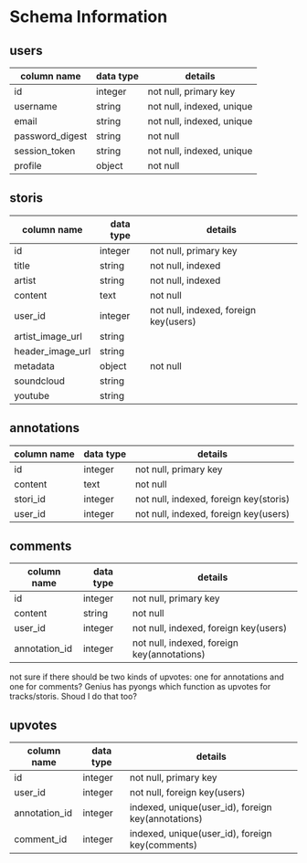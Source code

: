 # Schema Information

## users
column name     | data type | details
----------------|-----------|-----------------------
id              | integer   | not null, primary key
username        | string    | not null, indexed, unique
email           | string    | not null, indexed, unique
password_digest | string    | not null
session_token   | string    | not null, indexed, unique
profile         | object    | not null

## storis
column name     | data type | details
----------------|-----------|-----------------------
id              | integer   | not null, primary key
title           | string    | not null, indexed
artist          | string    | not null, indexed
content         | text      | not null
user_id         | integer   | not null, indexed, foreign key(users)
artist_image_url| string    |
header_image_url| string    |
metadata        | object    | not null
soundcloud      | string    |
youtube         | string    |

## annotations
column name     | data type | details
----------------|-----------|-----------------------
id              | integer   | not null, primary key
content         | text      | not null
stori_id        | integer   | not null, indexed, foreign key(storis)
user_id         | integer   | not null, indexed, foreign key(users)

## comments
column name     | data type | details
----------------|-----------|-----------------------
id              | integer   | not null, primary key
content         | string    | not null
user_id         | integer   | not null, indexed, foreign key(users)
annotation_id   | integer   | not null, indexed, foreign key(annotations)


not sure if there should be two kinds of upvotes: one for annotations and one for comments? Genius has pyongs which function as upvotes for tracks/storis. Shoud I do that too?

## upvotes
column name     | data type | details
----------------|-----------|-----------------------
id              | integer   | not null, primary key
user_id         | integer   | not null, foreign key(users)
annotation_id   | integer   | indexed, unique(user_id), foreign key(annotations)
comment_id      | integer   | indexed, unique(user_id), foreign key(comments)
